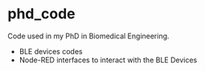 # phd_code

Code used in my PhD in Biomedical Engineering.

* BLE devices codes
* Node-RED interfaces to interact with the BLE Devices
